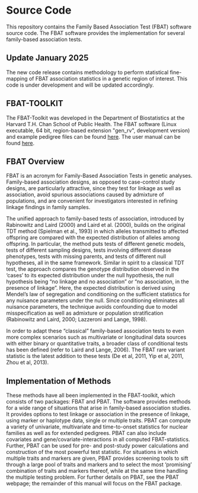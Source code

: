 # Source Code
This repository contains the Family Based Association Test (FBAT) software source code. The FBAT software provides the implementation for several family-based association tests. 

## Update January 2025
The new code release contains methodology to perform statistical fine-mapping of FBAT association statistics in a genetic region of interest. This code is under development and will be updated accordingly.

## FBAT-TOOLKIT
The FBAT-Toolkit was developed in the Department of Biostatistics at the Harvard T.H. Chan School of Public Health. The FBAT software (Linux executable, 64 bit, region-based extension "gen_rv", development version) and example pedigree files can be found [here](https://sites.google.com/view/fbatwebpage). The user manual can be found [here](https://drive.google.com/file/d/1QYada0wegEbspwFPRlyv7g9hKNv7krmA/view).

## FBAT Overview
FBAT is an acronym for Family-Based Association Tests in genetic analyses. Family-based association designs, as opposed to case-control study designs, are particularly attractive, since they test for linkage as well as association, avoid spurious associations caused by admixture of populations, and are convenient for investigators interested in refining linkage findings in family samples.

The unified approach to family-based tests of association, introduced by Rabinowitz and Laird (2000) and Laird et al. (2000), builds on the original TDT method (Spielman et al., 1993) in which alleles transmitted to affected offspring are compared with the expected distribution of alleles among offspring. In particular, the method puts tests of different genetic models, tests of different sampling designs, tests involving different disease phenotypes, tests with missing parents, and tests of different null hypotheses, all in the same framework. Similar in spirit to a classical TDT test, the approach compares the genotype distribution observed in the ‘cases’ to its expected distribution under the null hypothesis, the null hypothesis being “no linkage and no association” or “no association, in the presence of linkage”. Here, the expected distribution is derived using Mendel’s law of segregation and conditioning on the sufficient statistics for any nuisance parameters under the null. Since conditioning eliminates all nuisance parameters, the technique avoids confounding due to model misspecification as well as admixture or population stratification (Rabinowitz and Laird, 2000; Lazzeroni and Lange, 1998).

In order to adapt these “classical” family-based association tests to even more complex scenarios such as multivariate or longitudinal data sources with either binary or quantitative traits, a broader class of conditional tests has been defined (refer to Laird and Lange, 2006). The FBAT rare variant statistic is the latest addition to these tests (De et al, 2011, Yip et al, 2011, Zhou et al, 2013).

## Implementation of Methods
These methods have all been implemented in the FBAT-toolkit, which consists of two packages: FBAT and PBAT. The software provides methods for a wide range of situations that arise in family-based association studies. It provides options to test linkage or association in the presence of linkage, using marker or haplotype data, single or multiple traits. PBAT can compute a variety of univariate, multivariate and time-to-onset statistics for nuclear families as well as for extended pedigrees. PBAT can also include covariates and gene/covariate-interactions in all computed FBAT-statistics. Further, PBAT can be used for pre- and post-study power calculations and construction of the most powerful test statistic. For situations in which multiple traits and markers are given, PBAT provides screening tools to sift through a large pool of traits and markers and to select the most ‘promising’ combination of traits and markers thereof, while at the same time handling the multiple testing problem. For further details on PBAT, see the PBAT webpage; the remainder of this manual will focus on the FBAT package.



